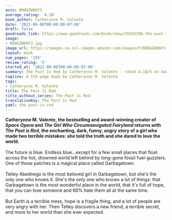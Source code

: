 ```yaml
---
asin: B08GZW6KF3
average_rating: '4.10'
book_author: Catherynne M. Valente
date: '2022-09-08T00:00:00-07:00'
draft: false
goodreads_link: https://www.goodreads.com/book/show/55503786-the-past-is-red
image:
- B08GZW6KF3.jpg
image_url: https://images-na.ssl-images-amazon.com/images/P/B08GZW6KF3.01._SCLZZZZZZZ.jpg
layout: book
num_pages: '155'
review_rating: '5'
started_at: '2022-09-06T00:00:00-07:00'
summary: The Past Is Red by Catherynne M. Valente - rated 4.10/5 on Goodreads
tagline: A 155-page book by Catherynne M. Valente
tags:
- Catherynne M. Valente
title: The Past Is Red
title_without_series: The Past Is Red
translationKey: The Past Is Red
yaml: the-past-is-red
---
```


<b>Catherynne M. Valente, the bestselling and award-winning creator of <i>Space Opera</i> and <i>The Girl Who Circumnavigated Fairyland</i> returns with <i>The Past is Red</i>, the enchanting, dark, funny, angry story of a girl who made two terrible mistakes: she told the truth and she dared to love the world.<br /></b><br />The future is blue. Endless blue...except for a few small places that float across the hot, drowned world left behind by long-gone fossil fuel-guzzlers. One of those patches is a magical place called Garbagetown.<br /><br />Tetley Abednego is the most beloved girl in Garbagetown, but she's the only one who knows it. She's the only one who knows a lot of things: that Garbagetown is the most wonderful place in the world, that it's full of hope, that you can love someone and 66% hate them all at the same time.<br /><br />But Earth is a terrible mess, hope is a fragile thing, and a lot of people are very angry with her. Then Tetley discovers a new friend, a terrible secret, and more to her world than she ever expected.